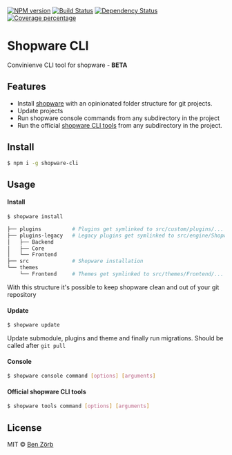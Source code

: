 [![NPM version][npm-image]][npm-url] [![Build Status][travis-image]][travis-url] [![Dependency Status][daviddm-image]][daviddm-url] [![Coverage percentage][coveralls-image]][coveralls-url]

# Shopware CLI 

Convinienve CLI tool for shopware - **BETA**

## Features

* Install [shopware](https://github.com/shopware/shopware) with an opinionated folder structure for git projects.
* Update projects
* Run shopware console commands from any subdirectory in the project
* Run the official [shopware CLI tools](https://github.com/shopwareLabs/sw-cli-tools) from any subdirectory in the project.

## Install

```bash
$ npm i -g shopware-cli
```

## Usage

#### Install
```bash
$ shopware install
```

```bash
├── plugins          # Plugins get symlinked to src/custom/plugins/...
├── plugins-legacy   # Legacy plugins get symlinked to src/engine/Shopware/Plugins/Local/...
│   ├── Backend
│   ├── Core
│   └── Frontend
├── src              # Shopware installation
└── themes
    └── Frontend     # Themes get symlinked to src/themes/Frontend/...
```
With this structure it's possible to keep shopware clean and out of your git repository


#### Update

```bash
$ shopware update
```

Update submodule, plugins and theme and finally run migrations. Should be called after `git pull`

#### Console

```bash
$ shopware console command [options] [arguments]
```


#### Official shopware CLI tools

```bash
$ shopware tools command [options] [arguments]
```



## License

MIT © [Ben Zörb](http://sommerlaune.com)


[npm-image]: https://badge.fury.io/js/shopware-cli.svg
[npm-url]: https://npmjs.org/package/shopware-cli
[travis-image]: https://travis-ci.org/bezoerb/shopware-cli.svg?branch=master
[travis-url]: https://travis-ci.org/bezoerb/shopware-cli
[daviddm-image]: https://david-dm.org/bezoerb/shopware-cli.svg?theme=shields.io
[daviddm-url]: https://david-dm.org/bezoerb/shopware-cli
[coveralls-image]: https://coveralls.io/repos/bezoerb/shopware-cli/badge.svg
[coveralls-url]: https://coveralls.io/r/bezoerb/shopware-cli

